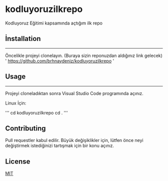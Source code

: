 # kodluyoruzilkrepo
Kodluyoruz Eğitimi kapsamında açtığım ilk repo 

## İnstallation

-----------------------------------------------------------------------------

Öncelikle projeyi clonelayın. (Buraya sizin reponuzdan aldığınız link gelecek)
' https://github.com/brhnaydeniz/kodluyoruzilkrepo '

## Usage 

----------------------------------------------------------------------------

Projeyi cloneladıktan sonra Visual Studio Code programında açınız.

Linux İçin: 

''' cd kodluyoruzilkrepo
    cd . 
''' 

## Contributing

Pull requestler kabul edilir. Büyük değişiklikler için, lütfen önce neyi değiştirmek istediğinizi tartışmak için bir konu açınız.

## License

[MIT](https://choosealicense.com/licenses/mit/)
